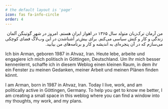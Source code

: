 ```yaml
---
# the default layout is 'page'
icon: fas fa-info-circle
order: 4
---
```


<!-- > Add Markdown syntax content to file `_tabs/about.md`{: .filepath } and it will show up on this page.
{: .prompt-tip } -->

<div dir="rtl">
من آرمان ترک‌زبان متولد سال ۱۳۶۵ در اهواز ایران هستم. امروز در شهر گوتینگن آلمان زندگی و کار و کنش سیاسی می‌کنم.
برای بیش‌تر آشناشدن در این وب‌لاگ فضای کوچکی می‌سازم که در آن پنجره‌ای به اندیشه و کار و برنامه‌های من بیابید. 
</div>  

Ich bin Arman, geboren 1987 in Ahvaz, Iran. Heute lebe, arbeite und engagiere ich mich politisch in Göttingen, Deutschland. Um Ihr mich besser kennenlernt, schaffe ich in diesem Weblog einen kleinen Raum, in dem ihr ein Fenster zu meinen Gedanken, meiner Arbeit und meinen Plänen finden könnt.

I am Arman, born in 1987 in Ahvaz, Iran. Today I live, work, and am politically active in Göttingen, Germany. To help you get to know me better, I am creating a small space in this weblog where you can find a window into my thoughts, my work, and my plans.

